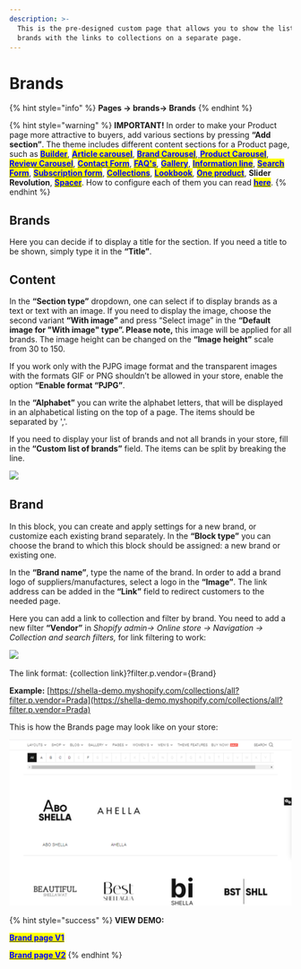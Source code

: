 ```yaml
---
description: >-
  This is the pre-designed custom page that allows you to show the list of
  brands with the links to collections on a separate page.
---
```


# Brands

{% hint style="info" %}
**Pages -> brands-> Brands**
{% endhint %}

{% hint style="warning" %}
**IMPORTANT!** In order to make your Product page more attractive to buyers, add various sections by pressing **“Add section”**. The theme includes different content sections for a Product page, such as [<mark style="color:blue;">**Builder**</mark>](https://mpithemes.gitbook.io/shella-shopify-theme/home-page-sections/builder), [<mark style="color:blue;">**Article carousel**</mark>](https://mpithemes.gitbook.io/shella-shopify-theme/home-page-sections/article-carousel), [<mark style="color:blue;">**Brand Carousel**</mark>](https://mpithemes.gitbook.io/shella-shopify-theme/home-page-sections/brand-carousel),[ <mark style="color:blue;">**Product Carousel**</mark>](https://mpithemes.gitbook.io/shella-shopify-theme/home-page-sections/product-carousel), [<mark style="color:blue;">**Review Carousel**</mark>](https://mpithemes.gitbook.io/shella-shopify-theme/home-page-sections/review-carousel), [<mark style="color:blue;">**Contact Form**</mark>](https://mpithemes.gitbook.io/shella-shopify-theme/home-page-sections/contact-form), [<mark style="color:blue;">**FAQ's**</mark>](https://mpithemes.gitbook.io/shella-shopify-theme/home-page-sections/faqs), [<mark style="color:blue;">**Gallery**</mark>](https://mpithemes.gitbook.io/shella-shopify-theme/home-page-sections/gallery), [<mark style="color:blue;">**Information line**</mark>](https://mpithemes.gitbook.io/shella-shopify-theme/home-page-sections/information-line), <mark style="color:blue;"></mark> [<mark style="color:blue;">**Search Form**</mark>](https://mpithemes.gitbook.io/shella-shopify-theme/home-page-sections/search-form), [<mark style="color:blue;">**Subscription form**</mark>](https://mpithemes.gitbook.io/shella-shopify-theme/home-page-sections/subscription-form), [<mark style="color:blue;">**Collections**</mark>](https://mpithemes.gitbook.io/shella-shopify-theme/home-page-sections/collections), [<mark style="color:blue;">**Lookbook**</mark>](https://mpithemes.gitbook.io/shella-shopify-theme/lookbook), [<mark style="color:blue;">**One product**</mark>](https://mpithemes.gitbook.io/shella-shopify-theme/home-page-sections/one-product), **Slider Revolution**, [<mark style="color:blue;">**Spacer**</mark>](https://mpithemes.gitbook.io/shella-shopify-theme/home-page-sections/spacer). How to configure each of them you can read [<mark style="color:blue;">**here**</mark>](https://mpithemes.gitbook.io/shella-shopify-theme/home-page-sections).
{% endhint %}

## Brands

&#x20;Here you can decide if to display a title for the section. If you need a title to be shown, simply type it in the **“Title”**.

## Content

&#x20;In the **“Section type”** dropdown, one can select if to display brands as a text or text with an image. If you need to display the image, choose the second variant **“With image”** and press “Select image” in the **“Default image for "With image" type”.  Please note,** this image will be applied for all brands. The image height can be changed on the **“Image height”** scale from 30 to 150.

&#x20; If you work only with the PJPG image format and the transparent images with the formats GIF or PNG shouldn’t be allowed in your store, enable the option **“Enable format “PJPG”**.

&#x20;In the **“Alphabet”** you can write the alphabet letters, that will be displayed in an alphabetical listing on the top of a page. The items should be separated by ','.&#x20;

&#x20;If you need to display your list of brands and not all brands in your store, fill in the **“Custom list of brands”** field. The items can be split by breaking the line.

![](../../.gitbook/assets/brands\_page.png)

## Brand

&#x20;In this block, you can create and apply settings for a new brand, or customize each existing brand separately. In the **“Block type”** you can choose the brand to which this block should be assigned: a new brand or existing one.

&#x20;In the **“Brand name”**, type the name of the brand.  In order to add a brand logo of suppliers/manufactures, select a logo in the **“Image”**. The link address can be added in the **“Link”** field to redirect customers to the needed page.

&#x20;Here you can add a link to collection and filter by brand. You need to add a new filter **“Vendor”** in _Shopify admin-> Online store -> Navigation -> Collection and search filters,_ for link filtering to work:

![](../../.gitbook/assets/brands\_admin.png)

&#x20;The link format: {collection link}?filter.p.vendor={Brand}

**Example:** [https://shella-demo.myshopify.com/collections/all?filter.p.vendor=Prada](https://shella-demo.myshopify.com/collections/all?filter.p.vendor=Prada)

&#x20;This is how the Brands page may look like on your store:

![](<../../.gitbook/assets/brabds page.png>)

{% hint style="success" %}
**VIEW DEMO:**

<mark style="color:blue;">****</mark>[<mark style="color:blue;">**Brand page V1**</mark>](https://shella-demo.myshopify.com/pages/brands)<mark style="color:blue;">****</mark>

****[<mark style="color:blue;">**Brand page V2**</mark>](https://shella-demo.myshopify.com/pages/brands-2)<mark style="color:blue;">****</mark>
{% endhint %}
